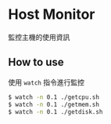 # Host Monitor

監控主機的使用資訊

## How to use

使用 `watch` 指令進行監控
```sh
$ watch -n 0.1 ./getcpu.sh
$ watch -n 0.1 ./getmem.sh
$ watch -n 0.1 ./getdisk.sh
```

